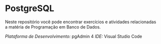 # PostgreSQL

Neste repositório você pode encontrar exercícios e atividades relacionadas a matéria de Programação em Banco de Dados. 

*Plataforma de Desenvolvimento:* pgAdmin 4
*IDE:* Visual Studio Code
